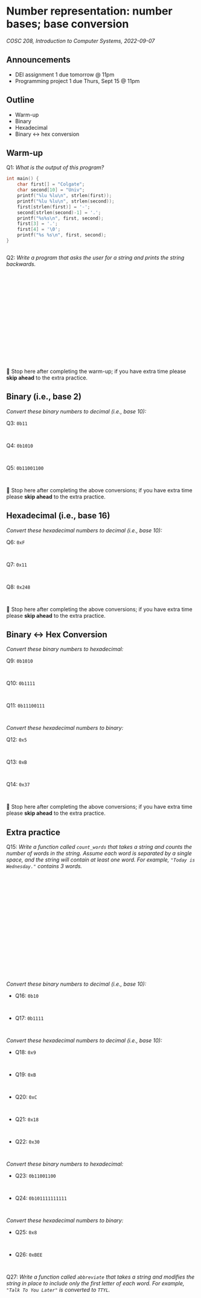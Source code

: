 # Number representation: number bases; base conversion
_COSC 208, Introduction to Computer Systems, 2022-09-07_

## Announcements
* DEI assignment 1 due tomorrow @ 11pm
* Programming project 1 due Thurs, Sept 15 @ 11pm

## Outline
* Warm-up
* Binary
* Hexadecimal
* Binary <-> hex conversion

## Warm-up
Q1: _What is the output of this program?_
```C
int main() {
    char first[] = "Colgate";
    char second[10] = "Univ";
    printf("%lu %lu\n", strlen(first));
    printf("%lu %lu\n", strlen(second));
    first[strlen(first)] = '-';
    second[strlen(second)-1] = '.';
    printf("%s%s\n", first, second);
    first[3] = '.';
    first[4] = '\0';
    printf("%s %s\n", first, second);
}



```

Q2: _Write a program that asks the user for a string and prints the string backwards._
```C



















```

🛑 Stop here after completing the warm-up; if you have extra time please **skip ahead** to the extra practice.

<div style="page-break-after: always;"></div>

## Binary (i.e., base 2)
_Convert these binary numbers to decimal (i.e., base 10):_

Q3: `0b11`
```


```

Q4: `0b1010`
```


```

Q5: `0b11001100`
```


```

🛑 Stop here after completing the above conversions; if you have extra time please **skip ahead** to the extra practice.

## Hexadecimal (i.e., base 16)
_Convert these hexadecimal numbers to decimal (i.e., base 10):_

Q6: `0xF`
```


```

Q7: `0x11`
```


```

Q8: `0x248`
```


```

🛑 Stop here after completing the above conversions; if you have extra time please **skip ahead** to the extra practice.

## Binary <-> Hex Conversion
_Convert these binary numbers to hexadecimal:_ 

Q9: `0b1010`
```


```

Q10: `0b1111`
```


```

Q11: `0b11100111`
```


```

<div style="page-break-after: always;"></div>

_Convert these hexadecimal numbers to binary:_

Q12: `0x5`
```


```

Q13: `0xB`
```


```

Q14: `0x37`
```


```

🛑 Stop here after completing the above conversions; if you have extra time please **skip ahead** to the extra practice.

## Extra practice
Q15: _Write a function called `count_words` that takes a string and counts the number of words in the string. Assume each word is separated by a single space, and the string will contain at least one word. For example, `"Today is Wednesday."` contains 3 words._
```C





















```

_Convert these binary numbers to decimal (i.e., base 10):_
* Q16: `0b10`
    ```


    ```
* Q17: `0b1111`
    ```


    ```

<div style="page-break-after: always;"></div>

_Convert these hexadecimal numbers to decimal (i.e., base 10):_
* Q18: `0x9`
    ```

    
    ```
* Q19: `0xB`
    ```


    ```
* Q20: `0xC`
    ```


    ```
* Q21: `0x18`
    ```


    ```
* Q22: `0x30`
    ```


    ```

_Convert these binary numbers to hexadecimal:_ 
* Q23: `0b11001100`
    ```


    ```
* Q24: `0b101111111111`
    ```


    ```

_Convert these hexadecimal numbers to binary:_
* Q25: `0x8`
    ```


    ```
* Q26: `0xBEE`
    ```


    ```

Q27: _Write a function called `abbreviate` that takes a string and modifies the string in place to include only the first letter of each word. For example, `"Talk To You Later"` is converted to `TTYL`._